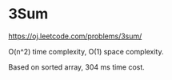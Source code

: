 3Sum
======================

https://oj.leetcode.com/problems/3sum/

O(n^2) time complexity, O(1) space complexity.

Based on sorted array, 304 ms time cost.